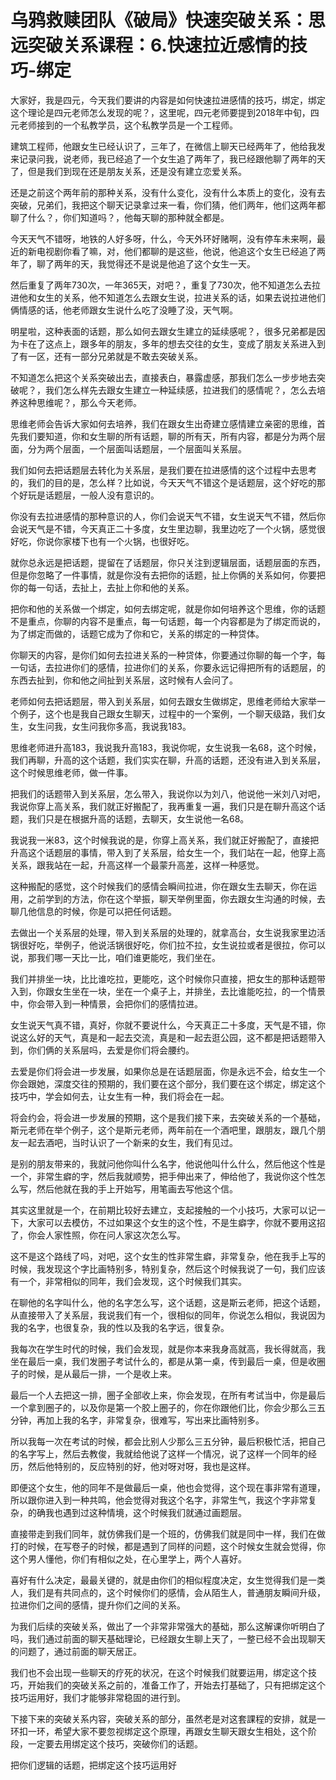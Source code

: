 # 乌鸦救赎团队《破局》快速突破关系：思远突破关系课程：6.快速拉近感情的技巧-绑定

大家好，我是四元，今天我们要讲的内容是如何快速拉进感情的技巧，绑定，绑定这个理论是四元老师怎么发现的呢？，这里呢，四元老师要提到2018年中旬，四元老师接到的一个私教学员，这个私教学员是一个工程师。

建筑工程师，他跟女生已经认识了，三年了，在微信上聊天已经两年了，他给我发来记录问我，说老师，我已经追了一个女生追了两年了，我已经跟他聊了两年的天了，但是我们到现在还是朋友关系，还是没有建立恋爱关系。

还是之前这个两年前的那种关系，没有什么变化，没有什么本质上的变化，没有去突破，兄弟们，我把这个聊天记录拿过来一看，你们猜，他们两年，他们这两年都聊了什么？，你们知道吗？，他每天聊的那种就全都是。

今天天气不错呀，地铁的人好多呀，什么，今天外环好赌啊，没有停车未来啊，最近的新电视剧你看了嘛，对，他们都聊的是这些，他说，他追这个女生已经追了两年了，聊了两年的天，我觉得还不是说是他追了这个女生一天。

然后重复了两年730次，一年365天，对吧？，重复了730次，他不知道怎么去拉进他和女生的关系，他不知道怎么去跟女生说，拉进关系的话，如果去说拉进他们俩情感的话，他老师跟女生说什么吃了没睡了没，天气啊。

明星啦，这种表面的话题，那么如何去跟女生建立的延续感呢？，很多兄弟都是因为卡在了这点上，跟多年的朋友，多年的想去交往的女生，变成了朋友关系进入到了有一区，还有一部分兄弟就是不敢去突破关系。

不知道怎么把这个关系突破出去，直接表白，暴露虚感，那我们怎么一步步地去突破呢？，我们怎么样先去跟女生建立一种延续感，拉进我们的感情呢？，怎么去培养这种思维呢？，那么今天老师。

思维老师会告诉大家如何去培养，我们在跟女生出奇建立感情建立亲密的思维，首先我们要知道，你和女生聊的所有话题，聊的所有天，所有内容，都是分为两个层面，分为两个层面，一个层面叫话题层，一个层面叫关系层。

我们如何去把话题层去转化为关系层，是我们要在拉进感情的这个过程中去思考的，我们的目的是，怎么样？比如说，今天天气不错这个是话题层，这个好吃的那个好玩是话题层，一般人没有意识的。

你没有去拉进感情的那种意识的人，你们会说天气不错，女生说天气不错，然后你会说天气是不错，今天真正二十多度，女生里边聊，我里边吃了一个火锅，感觉很好吃，你说你家楼下也有一个火锅，也很好吃。

就你总永远是把话题，提留在了话题层，你只关注到逻辑层面，话题层面的东西，但是你忽略了一件事情，就是你没有去把你的话题，扯上你俩的关系如何，你要把你的每一句话，去扯上，去扯上你和他的关系。

把你和他的关系做一个绑定，如何去绑定呢，就是你如何培养这个思维，你的话题不是重点，你聊的内容不是重点，每一句话题，每一个内容都是为了绑定而说的，为了绑定而做的，话题它成为了你和它，关系的绑定的一种贷体。

你聊天的内容，是你们如何去拉进关系的一种贷体，你要通过你聊的每一个字，每一句话，去拉进你们的感情，拉进你们的关系，你要永远记得把所有的话题层，的东西去扯到，你和他之间扯到关系层，这时候有人会问了。

老师如何去把话题层，带入到关系层，如何去跟女生做绑定，思维老师给大家举一个例子，这个也是我自己跟女生聊天，过程中的一个案例，一个聊天级路，我们女生，女生问我，女生问我你多高，我说我183。

思维老师进升高183，我说我升高183，我说你呢，女生说我一名68，这个时候，我们再聊，升高的这个话题，我们实实在聊，升高的话题，还没有进入到关系层，这个时候思维老师，做一件事。

把我们的话题带入到关系层，怎么带入，我说你以为刘八，他说他一米刘八对吧，我说你穿上高关系，我们就正好搬配了，我再重复一遍，我们只是在聊升高这个话题，我们只是在根据升高的话题，去聊天，女生说他一名68。

我说我一米83，这个时候我说的是，你穿上高关系，我们就正好搬配了，直接把升高这个话题层的事情，带入到了关系层，给女生一个，我们站在一起，他穿上高关系，跟我站在一起，升高这样一个最蒙升高差，这样一种感觉。

这种搬配的感觉，这个时候我们的感情会瞬间拉进，你在跟女生去聊天，你在运用，之前学到的方法，你在这个举振，聊天举例里面，你去跟女生沟通的时候，去聊几他信息的时候，你是可以把任何话题。

去做出一个关系层的处理，带入到关系层的处理的，就拿高台，女生说我家里边活锅很好吃，举例子，他说活锅很好吃，你们拉不拉，女生说拉或者是很拉，你可以说，那我们哪一天比一比，咱们谁更能吃，我们坐在。

我们并排坐一块，比比谁吃拉，更能吃，这个时候你只直接，把女生的那种话题带入到，你跟女生坐在一块，坐在一个桌子上，并排坐，去比谁能吃拉，的一个情景中，你会带入到一种情景，会把你们的感情拉进。

女生说天气真不错，真好，你就不要说什么，今天真正二十多度，天气是不错，你说这么好的天气，真是和一起去交流，真是和一起去逛公园，这不都是把话题带入到，你们俩的关系层吗，去爱是你们将会腰约。

去爱是你们将会进一步发展，如果你总是在话题层面，你是永远不会，给女生一个你会跟她，深度交往的预期的，我们要在这个部分，我们要在这个绑定，绑定这个技巧中，学会如何去，让女生有一种，我们将会在一起。

将会约会，将会进一步发展的预期，这个是我们接下来，去突破关系的一个基础，斯元老师在举个例子，这个是斯元老师，两年前在一个酒吧里，跟朋友，跟几个朋友一起去酒吧，当时认识了一个新来的女生，我们有见过。

是别的朋友带来的，我就问他你叫什么名字，他说他叫什么什么，然后他这个性是一个，非常生癖的字，然后我就顺势，把手伸出来了，伸给他了，我说你这个性怎么写，然后他就在我的手上开始写，用笔画去写他这个信。

其实这里就是一个，在前期比较好去建立，支起接触的一个小技巧，大家可以记一下，大家可以去模仿，不过如果这个女生的这个性，不是生癖字，你就不要用这招了，你会人家性照，你在问人家这次怎么写。

这不是这个路线了吗，对吧，这个女生的性非常生癖，非常复杂，他在我手上写的时候，我发现这个字比画特别多，特别复杂，然后这个时候我说了一句，我们应该有一个，非常相似的同年，我们会发现，这个时候我们其实。

在聊他的名字叫什么，他的名字怎么写，这个话题，这是斯云老师，把这个话题，从直接带入了关系层，我说我们有一个，很相似的同年，你说怎么相似，我说因为我的名字，也很复杂，我的性以及我的名字远，很复杂。

我每次在学生时代的时候，我们会发现，就是你本来我身高就高，我长得就高，我坐在最后一桌，我们发圈子考试什么的，都是从第一桌，传到最后一桌，但是收圈子的时候，是从最后一排，一个是收上来。

最后一个人去把这一排，圈子全部收上来，你会发现，在所有考试当中，你是最后一个拿到圈子的，以及你是第一个胶上圈子的，你在你跟他们比，你会少那么三五分钟，再加上我的名字，非常复杂，很难写，写出来比画特别多。

所以我每一次在考试的时候，都会比别人少那么三五分钟，最后积极忙活，把自己的名字写上，然后去教俊，我就给他说了这样一个情况，说了这样一个同年的经历，然后他特别的，反应特别的好，他对呀对呀，我也是这样。

即便这个女生，他的同年不是做最后一桌，他也会觉得，这个现在事非常有道理，所以跟你进入到一种共鸣，他会觉得对我这个名字，非常生气，我这个字非常复杂，的确我也遇到过这种情境，这个时候我们就通过画题层。

直接带走到我们同年，就仿佛我们是一个班的，仿佛我们就是同中一样，我们在做打的时候，在写卷子的时候，都是遇到了同样的问题，这个时候女生就会觉得，你这个男人懂他，你们有相似之处，在心里学上，两个人喜好。

喜好有什么决定，最最关键的，就是由你们的相似程度决定，女生觉得我们是一类人，我们是有共同点的，这个时候你们的感情，会从陌生人，普通朋友瞬间升级，拉进你们之间的感情，提升你们之间的关系。

为我们后续的突破关系，做出了一个非常非常强大的基础，那么这解课你听明白了吗，我们通过前面的聊天基础理论，已经跟女生聊上天了，一整已经不会出现聊天的问题了，通过前面的聊天居正。

我们也不会出现一些聊天的疗死的状况，在这个时候我们就要运用，绑定这个技巧，开始我们的突破关系之前的，准备工作了，开始去打基础了，只有把绑定这个技巧运用好，我们才能够非常稳固的进行到。

下接下来的突破关系内容，突破关系的部分，虽然老是对这套課程的安排，就是一环扣一环，希望大家不要忽视绑定这个原理，再跟女生聊天跟女生相处，这个阶段，一定要去用绑定这个技巧，突破你们的话题。

把你们逻辑的话题，把绑定这个技巧运用好